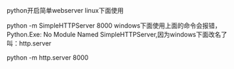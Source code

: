 python开启简单webserver
linux下面使用

python -m SimpleHTTPServer 8000
windows下面使用上面的命令会报错，Python.Exe: No Module Named SimpleHTTPServer,因为windows下面改名了叫：http.server

python -m http.server 8000